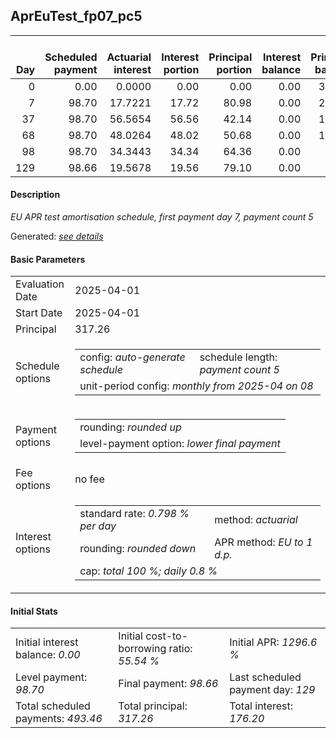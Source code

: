 <h2>AprEuTest_fp07_pc5</h2>
<table>
    <thead style="vertical-align: bottom;">
        <th style="text-align: right;">Day</th>
        <th style="text-align: right;">Scheduled payment</th>
        <th style="text-align: right;">Actuarial interest</th>
        <th style="text-align: right;">Interest portion</th>
        <th style="text-align: right;">Principal portion</th>
        <th style="text-align: right;">Interest balance</th>
        <th style="text-align: right;">Principal balance</th>
        <th style="text-align: right;">Total actuarial interest</th>
        <th style="text-align: right;">Total interest</th>
        <th style="text-align: right;">Total principal</th>
    </thead>
    <tr style="text-align: right;">
        <td class="ci00">0</td>
        <td class="ci01" style="white-space: nowrap;">0.00</td>
        <td class="ci02">0.0000</td>
        <td class="ci03">0.00</td>
        <td class="ci04">0.00</td>
        <td class="ci05">0.00</td>
        <td class="ci06">317.26</td>
        <td class="ci07">0.0000</td>
        <td class="ci08">0.00</td>
        <td class="ci09">0.00</td>
    </tr>
    <tr style="text-align: right;">
        <td class="ci00">7</td>
        <td class="ci01" style="white-space: nowrap;">98.70</td>
        <td class="ci02">17.7221</td>
        <td class="ci03">17.72</td>
        <td class="ci04">80.98</td>
        <td class="ci05">0.00</td>
        <td class="ci06">236.28</td>
        <td class="ci07">17.7221</td>
        <td class="ci08">17.72</td>
        <td class="ci09">80.98</td>
    </tr>
    <tr style="text-align: right;">
        <td class="ci00">37</td>
        <td class="ci01" style="white-space: nowrap;">98.70</td>
        <td class="ci02">56.5654</td>
        <td class="ci03">56.56</td>
        <td class="ci04">42.14</td>
        <td class="ci05">0.00</td>
        <td class="ci06">194.14</td>
        <td class="ci07">74.2876</td>
        <td class="ci08">74.28</td>
        <td class="ci09">123.12</td>
    </tr>
    <tr style="text-align: right;">
        <td class="ci00">68</td>
        <td class="ci01" style="white-space: nowrap;">98.70</td>
        <td class="ci02">48.0264</td>
        <td class="ci03">48.02</td>
        <td class="ci04">50.68</td>
        <td class="ci05">0.00</td>
        <td class="ci06">143.46</td>
        <td class="ci07">122.3139</td>
        <td class="ci08">122.30</td>
        <td class="ci09">173.80</td>
    </tr>
    <tr style="text-align: right;">
        <td class="ci00">98</td>
        <td class="ci01" style="white-space: nowrap;">98.70</td>
        <td class="ci02">34.3443</td>
        <td class="ci03">34.34</td>
        <td class="ci04">64.36</td>
        <td class="ci05">0.00</td>
        <td class="ci06">79.10</td>
        <td class="ci07">156.6583</td>
        <td class="ci08">156.64</td>
        <td class="ci09">238.16</td>
    </tr>
    <tr style="text-align: right;">
        <td class="ci00">129</td>
        <td class="ci01" style="white-space: nowrap;">98.66</td>
        <td class="ci02">19.5678</td>
        <td class="ci03">19.56</td>
        <td class="ci04">79.10</td>
        <td class="ci05">0.00</td>
        <td class="ci06">0.00</td>
        <td class="ci07">176.2260</td>
        <td class="ci08">176.20</td>
        <td class="ci09">317.26</td>
    </tr>
</table>
<h4>Description</h4>
<p><i>EU APR test amortisation schedule, first payment day 7, payment count 5</i></p>
<p>Generated: <i><a href="../GeneratedDate.html">see details</a></i></p>
<h4>Basic Parameters</h4>
<table>
    <tr>
        <td>Evaluation Date</td>
        <td>2025-04-01</td>
    </tr>
    <tr>
        <td>Start Date</td>
        <td>2025-04-01</td>
    </tr>
    <tr>
        <td>Principal</td>
        <td>317.26</td>
    </tr>
    <tr>
        <td>Schedule options</td>
        <td>
            <table>
                <tr>
                    <td>config: <i>auto-generate schedule</i></td>
                    <td>schedule length: <i><i>payment count</i> 5</i></td>
                </tr>
                <tr>
                    <td colspan="2" style="white-space: nowrap;">unit-period config: <i>monthly from 2025-04 on 08</i></td>
                </tr>
            </table>
        </td>
    </tr>
    <tr>
        <td>Payment options</td>
        <td>
            <table>
                <tr>
                    <td>rounding: <i>rounded up</i></td>
                </tr>
                <tr>
                    <td>level-payment option: <i>lower&nbsp;final&nbsp;payment</i></td>
                </tr>
            </table>
        </td>
    </tr>
    <tr>
        <td>Fee options</td>
        <td>no fee
        </td>
    </tr>
    <tr>
        <td>Interest options</td>
        <td>
            <table>
                <tr>
                    <td>standard rate: <i>0.798 % per day</i></td>
                    <td>method: <i>actuarial</i></td>
                </tr>
                <tr>
                    <td>rounding: <i>rounded down</i></td>
                    <td>APR method: <i>EU to 1 d.p.</i></td>
                </tr>
                <tr>
                    <td colspan="2">cap: <i>total 100 %; daily 0.8 %</td>
                </tr>
            </table>
        </td>
    </tr>
</table>
<h4>Initial Stats</h4>
<table>
    <tr>
        <td>Initial interest balance: <i>0.00</i></td>
        <td>Initial cost-to-borrowing ratio: <i>55.54 %</i></td>
        <td>Initial APR: <i>1296.6 %</i></td>
    </tr>
    <tr>
        <td>Level payment: <i>98.70</i></td>
        <td>Final payment: <i>98.66</i></td>
        <td>Last scheduled payment day: <i>129</i></td>
    </tr>
    <tr>
        <td>Total scheduled payments: <i>493.46</i></td>
        <td>Total principal: <i>317.26</i></td>
        <td>Total interest: <i>176.20</i></td>
    </tr>
</table>